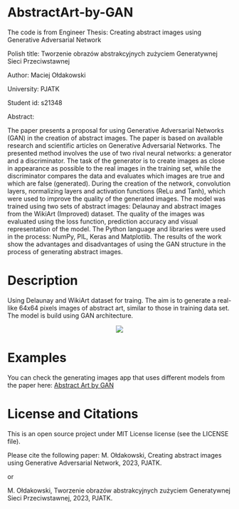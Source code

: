 # AbstractArt-by-GAN
The code is from Engineer Thesis: Creating abstract images using Generative Adversarial Network

Polish title: Tworzenie obrazów abstrakcyjnych zużyciem Generatywnej Sieci Przeciwstawnej

Author: Maciej Ołdakowski

University: PJATK

Student id: s21348

Abstract:

  The paper presents a proposal for using Generative Adversarial Networks (GAN) in the creation of abstract images. The paper is based on available research and scientific articles on Generative Adversarial Networks. The presented method involves the use of two rival neural networks: a generator and a discriminator. The task of the generator is to create images as close in appearance as possible to the real images in the training set, while the discriminator compares the data and evaluates which images are true and which are false (generated).
  During the creation of the network, convolution layers, normalizing layers and activation functions (ReLu and Tanh), which were used to improve the quality of the generated images. The model was trained using two sets of abstract images: Delaunay and abstract images from the WikiArt (Improved) dataset. The quality of the images was evaluated using the loss function, prediction accuracy and visual representation of the model. The Python language and libraries were used in the process: NumPy, PIL, Keras and Matplotlib. The results of the work show the advantages and disadvantages of using the GAN structure in the process of generating abstract images.

# Description
Using Delaunay and WikiArt dataset for traing. The aim is to generate a real-like 64x64 pixels images of abstract art, similar to those in training data set.
The model is build using GAN architecture. 
<p align="center">
<img src=https://github.com/Maciej-Ol/AbstractArt-by-GAN/blob/main/output/examples/training.gif/>
</p>

# Examples
You can check the generating images app that uses different models from the paper here:
[Abstract Art by GAN](https://maciej-ol-abstractart-by-gan-app-mpt1bi.streamlit.app/)


# License and Citations
This is an open source project under MIT License license (see the LICENSE file). 

Please cite the following paper:
M. Ołdakowski, Creating abstract images using Generative Adversarial Network, 2023, PJATK.

or

M. Ołdakowski, Tworzenie obrazów abstrakcyjnych zużyciem Generatywnej Sieci Przeciwstawnej, 2023, PJATK.
